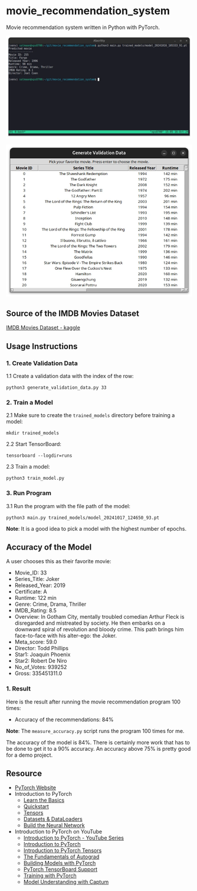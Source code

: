 # movie_recommendation_system
Movie recommendation system written in Python with PyTorch.

![Movie Recommendation System](./screenshots/movie_recommendation_system.webp)

![GUI Generate Validation Data](./screenshots/gui_generate_validation_data.webp)

## Source of the IMDB Movies Dataset
[IMDB Movies Dataset - kaggle](https://www.kaggle.com/datasets/harshitshankhdhar/imdb-dataset-of-top-1000-movies-and-tv-shows)

## Usage Instructions
### 1. Create Validation Data
1.1 Create a validation data with the index of the row:
```
python3 generate_validation_data.py 33
```

### 2. Train a Model
2.1 Make sure to create the `trained_models` directory before training a model:
```
mkdir trained_models
```

2.2 Start TensorBoard:
```
tensorboard --logdir=runs
```

2.3 Train a model:
```
python3 train_model.py
```

### 3. Run Program
3.1 Run the program with the file path of the model:
```
python3 main.py trained_models/model_20241017_124650_93.pt
```

**Note**: It is a good idea to pick a model with the highest number of epochs.

## Accuracy of the Model

A user chooses this as their favorite movie:
- Movie_ID: 33
- Series_Title: Joker
- Released_Year: 2019
- Certificate: A
- Runtime: 122 min
- Genre: Crime, Drama, Thriller
- IMDB_Rating: 8.5
- Overview: In Gotham City, mentally troubled comedian Arthur Fleck is
disregarded and mistreated by society. He then embarks on a downward
spiral of revolution and bloody crime. This path brings him face-to-face
with his alter-ego: the Joker.
- Meta_score: 59.0
- Director: Todd Phillips
- Star1: Joaquin Phoenix
- Star2: Robert De Niro
- No_of_Votes: 939252
- Gross: 335451311.0

### 1. Result
Here is the result after running the movie recommendation program 100 times:
- Accuracy of the recommendations: 84%

**Note**: The `measure_accuracy.py` script runs the program 100 times for me.

The accuracy of the model is 84%. There is certainly more work that has to be
done to get it to a 90% accuracy. An accuracy above 75% is pretty good for a demo
project.

## Resource
- [PyTorch Website](https://pytorch.org)
- Introduction to PyTorch
  - [Learn the Basics](https://pytorch.org/tutorials/beginner/basics/intro.html)
  - [Quickstart](https://pytorch.org/tutorials/beginner/basics/quickstart_tutorial.html)
  - [Tensors](https://pytorch.org/tutorials/beginner/basics/tensorqs_tutorial.html)
  - [Datasets & DataLoaders](https://pytorch.org/tutorials/beginner/basics/data_tutorial.html)
  - [Build the Neural Network](https://pytorch.org/tutorials/beginner/basics/buildmodel_tutorial.html)
- Introduction to PyTorch on YouTube
  - [Introduction to PyTorch - YouTube Series](https://pytorch.org/tutorials/beginner/introyt.html)
  - [Introduction to PyTorch](https://pytorch.org/tutorials/beginner/introyt/introyt1_tutorial.html)
  - [Introduction to PyTorch Tensors](https://pytorch.org/tutorials/beginner/introyt/tensors_deeper_tutorial.html)
  - [The Fundamentals of Autograd](https://pytorch.org/tutorials/beginner/introyt/autogradyt_tutorial.html)
  - [Building Models with PyTorch](https://pytorch.org/tutorials/beginner/introyt/modelsyt_tutorial.html)
  - [PyTorch TensorBoard Support](https://pytorch.org/tutorials/beginner/introyt/tensorboardyt_tutorial.html)
  - [Training with PyTorch](https://pytorch.org/tutorials/beginner/introyt/trainingyt.html)
  - [Model Understanding with Captum](https://pytorch.org/tutorials/beginner/introyt/captumyt.html)
